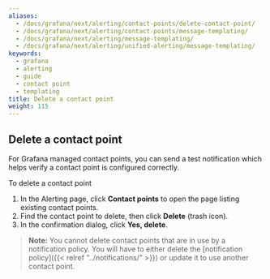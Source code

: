 ```yaml
---
aliases:
  - /docs/grafana/next/alerting/contact-points/delete-contact-point/
  - /docs/grafana/next/alerting/contact-points/message-templating/
  - /docs/grafana/next/alerting/message-templating/
  - /docs/grafana/next/alerting/unified-alerting/message-templating/
keywords:
  - grafana
  - alerting
  - guide
  - contact point
  - templating
title: Delete a contact point
weight: 115
---
```


## Delete a contact point

For Grafana managed contact points, you can send a test notification which helps verify a contact point is configured correctly.

To delete a contact point

1. In the Alerting page, click **Contact points** to open the page listing existing contact points.
1. Find the contact point to delete, then click **Delete** (trash icon).
1. In the confirmation dialog, click **Yes, delete**.

> **Note:** You cannot delete contact points that are in use by a notification policy. You will have to either delete the [notification policy]({{< relref "../notifications/" >}}) or update it to use another contact point.
